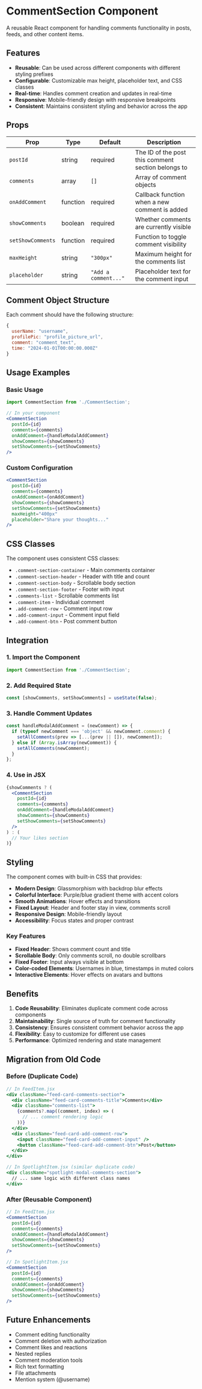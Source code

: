 # CommentSection Component

A reusable React component for handling comments functionality in posts, feeds, and other content items.

## Features

- **Reusable**: Can be used across different components with different styling prefixes
- **Configurable**: Customizable max height, placeholder text, and CSS classes
- **Real-time**: Handles comment creation and updates in real-time
- **Responsive**: Mobile-friendly design with responsive breakpoints
- **Consistent**: Maintains consistent styling and behavior across the app

## Props

| Prop | Type | Default | Description |
|------|------|---------|-------------|
| `postId` | string | required | The ID of the post this comment section belongs to |
| `comments` | array | `[]` | Array of comment objects |
| `onAddComment` | function | required | Callback function when a new comment is added |
| `showComments` | boolean | required | Whether comments are currently visible |
| `setShowComments` | function | required | Function to toggle comment visibility |
| `maxHeight` | string | `"300px"` | Maximum height for the comments list |
| `placeholder` | string | `"Add a comment..."` | Placeholder text for the comment input |

## Comment Object Structure

Each comment should have the following structure:

```javascript
{
  userName: "username",
  profilePic: "profile_picture_url",
  comment: "comment_text",
  time: "2024-01-01T00:00:00.000Z"
}
```

## Usage Examples

### Basic Usage

```jsx
import CommentSection from './CommentSection';

// In your component
<CommentSection
  postId={id}
  comments={comments}
  onAddComment={handleModalAddComment}
  showComments={showComments}
  setShowComments={setShowComments}
/>
```

### Custom Configuration

```jsx
<CommentSection
  postId={id}
  comments={comments}
  onAddComment={onAddComment}
  showComments={showComments}
  setShowComments={setShowComments}
  maxHeight="400px"
  placeholder="Share your thoughts..."
/>
```

## CSS Classes

The component uses consistent CSS classes:

- `.comment-section-container` - Main comments container
- `.comment-section-header` - Header with title and count
- `.comment-section-body` - Scrollable body section
- `.comment-section-footer` - Footer with input
- `.comments-list` - Scrollable comments list
- `.comment-item` - Individual comment
- `.add-comment-row` - Comment input row
- `.add-comment-input` - Comment input field
- `.add-comment-btn` - Post comment button

## Integration

### 1. Import the Component

```jsx
import CommentSection from './CommentSection';
```

### 2. Add Required State

```jsx
const [showComments, setShowComments] = useState(false);
```

### 3. Handle Comment Updates

```jsx
const handleModalAddComment = (newComment) => {
  if (typeof newComment === 'object' && newComment.comment) {
    setAllComments(prev => [...(prev || []), newComment]);
  } else if (Array.isArray(newComment)) {
    setAllComments(newComment);
  }
};
```

### 4. Use in JSX

```jsx
{showComments ? (
  <CommentSection
    postId={id}
    comments={comments}
    onAddComment={handleModalAddComment}
    showComments={showComments}
    setShowComments={setShowComments}
  />
) : (
  // Your likes section
)}
```

## Styling

The component comes with built-in CSS that provides:

- **Modern Design**: Glassmorphism with backdrop blur effects
- **Colorful Interface**: Purple/blue gradient theme with accent colors
- **Smooth Animations**: Hover effects and transitions
- **Fixed Layout**: Header and footer stay in view, comments scroll
- **Responsive Design**: Mobile-friendly layout
- **Accessibility**: Focus states and proper contrast

### Key Features

- **Fixed Header**: Shows comment count and title
- **Scrollable Body**: Only comments scroll, no double scrollbars
- **Fixed Footer**: Input always visible at bottom
- **Color-coded Elements**: Usernames in blue, timestamps in muted colors
- **Interactive Elements**: Hover effects on avatars and buttons

## Benefits

1. **Code Reusability**: Eliminates duplicate comment code across components
2. **Maintainability**: Single source of truth for comment functionality
3. **Consistency**: Ensures consistent comment behavior across the app
4. **Flexibility**: Easy to customize for different use cases
5. **Performance**: Optimized rendering and state management

## Migration from Old Code

### Before (Duplicate Code)

```jsx
// In FeedItem.jsx
<div className="feed-card-comments-section">
  <div className="feed-card-comments-title">Comments</div>
  <div className="comments-list">
    {comments?.map((comment, index) => (
      // ... comment rendering logic
    ))}
  </div>
  <div className="feed-card-add-comment-row">
    <input className="feed-card-add-comment-input" />
    <button className="feed-card-add-comment-btn">Post</button>
  </div>
</div>

// In SpotlightItem.jsx (similar duplicate code)
<div className="spotlight-modal-comments-section">
  // ... same logic with different class names
</div>
```

### After (Reusable Component)

```jsx
// In FeedItem.jsx
<CommentSection
  postId={id}
  comments={comments}
  onAddComment={handleModalAddComment}
  showComments={showComments}
  setShowComments={setShowComments}
/>

// In SpotlightItem.jsx
<CommentSection
  postId={id}
  comments={comments}
  onAddComment={onAddComment}
  showComments={showComments}
  setShowComments={setShowComments}
/>
```

## Future Enhancements

- Comment editing functionality
- Comment deletion with authorization
- Comment likes and reactions
- Nested replies
- Comment moderation tools
- Rich text formatting
- File attachments
- Mention system (@username)

